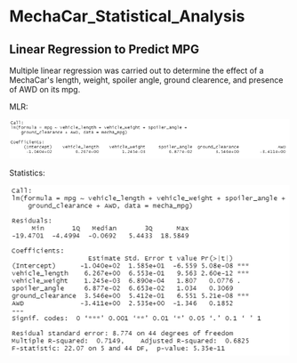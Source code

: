 # MechaCar_Statistical_Analysis
## Linear Regression to Predict MPG
Multiple linear regression was carried out to determine the effect of a MechaCar's length, weight, spoiler angle, ground clearence, and presence of AWD on its mpg.

MLR:

![](images/mecha_car_mlr.png)

Statistics:

![](images/mecha_car_mlr_stats.png)